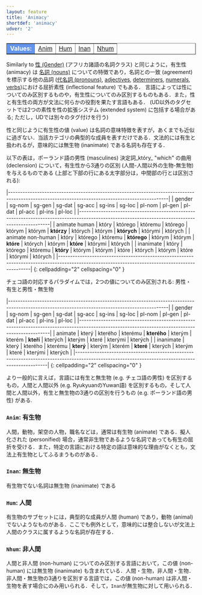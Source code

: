 ```yaml
---
layout: feature
title: 'Animacy'
shortdef: 'animacy'
udver: '2'
---
```


<table class="typeindex" border="1">
<tr>
  <td style="background-color:cornflowerblue;color:white"><strong>Values:</strong> </td>
  <td><a href="#Anim">Anim</a></td>
  <td><a href="#Hum">Hum</a></td>
  <td><a href="#Inan">Inan</a></td>
  <td><a href="#Nhum">Nhum</a></td>
</tr>
</table>


Similarly to [性 (Gender)]() (アフリカ諸語の名詞クラス) と同じように，有生性 (animacy) は [名詞 (nouns)](u-pos/NOUN) についての特徴であり，名詞との一致 (agreement) を標示する他の品詞 ([代名詞 (pronouns)](u-pos/PRON),
[adjectives](u-pos/ADJ), [determiners](u-pos/DET), [numerals](u-pos/NUM),
[verbs](u-pos/VERB))における屈折素性 (inflectional feature) でもある．
言語によっては性についてのみ区別するものや，有生性についてのみ区別するものもある．また，性と有生性の両方が文法に何らかの役割を果たす言語もある．
(UD以外のタグセットでは2つの素性を性の拡張システム (extended system) に包括する場合がある; ただし，UDでは別々のタグ付けを行う)

性と同じように有生性の値 (value) は名詞の意味特徴を表すが，あくまでも近似に過ぎない．当該カテゴリの典型的な成員を表すだけである．文法的には有生と扱われるが，意味的には無生物 (inanimate) である名詞も存在する．

以下の表は，ポーランド語の男性 (masculines) 決定詞_który_ "which" の曲用 (declension) について，有生性から3通りの区別 (人間-人間以外の生物-無生物) を与えるものである (上部と下部の行にある太字部分は，中間部の行とは区別される):

|------------------------------------------------------------------------------------------------------------------------------------------------|
| gender            | sg-nom | sg-gen  | sg-dat  | sg-acc      | sg-ins | sg-loc | pl-nom     | pl-gen  | pl-dat | pl-acc      | pl-ins  | pl-loc  |
|------------------------------------------------------------------------------------------------------------------------------------------------|
| animate human     | który  | którego | któremu | którego     | którym | którym | **którzy** | których | którym | **których** | którymi | których |
| animate non-human | który  | którego | któremu | **którego** | którym | którym | **które**  | których | którym | **które**   | którymi | których |
| inanimate         | który  | którego | któremu | **który**   | którym | którym | które      | których | którym | które       | którymi | których |
|------------------------------------------------------------------------------------------------------------------------------------------------|
{: cellpadding="2" cellspacing="0" }

チェコ語の対応するパラダイムでは，2つの値についてのみ区別される:
男性・有生と男性・無生物

|------------------------------------------------------------------------------------------------------------------------------------------------|
| gender            | sg-nom | sg-gen  | sg-dat  | sg-acc      | sg-ins | sg-loc | pl-nom     | pl-gen  | pl-dat | pl-acc      | pl-ins  | pl-loc  |
|------------------------------------------------------------------------------------------------------------------------------------------------|
| animate           | který  | kterého | kterému | **kterého** | kterým | kterém | **kteří**  | kterých | kterým | které       | kterými | kterých |
| inanimate         | který  | kterého | kterému | **který**   | kterým | kterém | **které**  | kterých | kterým | které       | kterými | kterých |
|------------------------------------------------------------------------------------------------------------------------------------------------|
{: cellpadding="2" cellspacing="0" }

より一般的に言えば，言語には有生と無生物 (e.g. チェコ語の男性) を区別するもの，人間と人間以外 (e.g. RyukyuanのYuwan語) を区別するもの，そして人間と人間以外，有生と無生物の3通りの区別を行うもの (e.g. ポーランド語の男性) がある.

### <a name="Anim">`Anim`</a>: 有生物

人間，動物，架空の人物，職名などは，通常は有生物 (animate) である．擬人化された (personified) 場合，通常非生物であるような名詞であっても有生の屈折を受ける．また，特定の言語における特定の語は意味的な理由がなくとも，文法上有生物としてふるまうものがある．

### <a name="Inan">`Inan`</a>: 無生物

有生物でない名詞は無生物 (inanimate) である

### <a name="Hum">`Hum`</a>: 人間

有生物のサブセットには，典型的な成員が人間 (human) であり，動物 (animal) でないようなものがある．ここでも例外として，意味的には整合しないが文法上人間のクラスに属するような名詞が存在する．

### <a name="Nhum">`Nhum`</a>: 非人間

人間と非人間 (non-human) についてのみ区別する言語において，この値 (non-human) には無生物 (inanimate) も含まれている．人間・生物，非人間・生物．非人間・無生物の3通りを区別する言語では，この値 (non-human) は非人間・生物を表す場合にのみ用いられる．そして，`Inan`が無生物に対して用いられる．